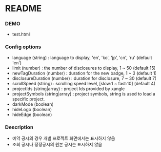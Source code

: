 # README #

### DEMO
  * test.html

### Config options 
  * language (string) : language to display, 'en', 'ko', 'jp', 'cn', 'ru' (default 'en')  
  * limit (number) : the number of disclosures to display, 1 ~ 50 (default 15)
  * newTagDuration (number) : duration for the new badge, 1 ~ 3 (default 1)
  * disclosureDuration (number) : duration for disclosure, 7 ~ 30 (default 7)
  * scrollSpeed (string) : scrolling speed level, [slow:1 ~ fast:10] (default 4)
  * projectIds (string|array) : project Ids provided by xangle
  * projectSymbols (string|array) : project symbols, string is used to load a specific project.
  * darkMode (boolean)
  * hideLogo (boolean)
  * hideEdge (boolean)

### Description  
  * 예약 공시의 경우 개별 프로젝트 화면에서는 표시하지 않음
  * 조회 공시나 정정공시의 원본 공시는 표시하지 않음
    
